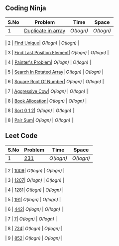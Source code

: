## Coding Ninja

| S.No | Problem                                                                                                                                                                                  | Time      | Space     |
| ---- | ---------------------------------------------------------------------------------------------------------------------------------------------------------------------------------------- | --------- | --------- |
| 1    | [Duplicate in array](https://github.com/Namansingh03/DSA-with-cpp/blob/main/coding%20ninja%20question/Duplicate_in_array.cpp)| _O(logn)_ | _O(logn)_ |

| 2    | [Find Unique](https://github.com/Namansingh03/DSA-with-cpp/blob/main/coding%20ninja%20question/Find_Unique.cpp)| _O(logn)_ | _O(logn)_ |

| 3    | [Find Last Position Element](https://github.com/Namansingh03/DSA-with-cpp/blob/main/coding%20ninja%20question/First-Last-Position-Element.cpp)| _O(logn)_ | _O(logn)_ |

| 4    | [Painter's Problem](https://github.com/Namansingh03/DSA-with-cpp/blob/main/coding%20ninja%20question/Painter's_problem.cpp)| _O(logn)_ | _O(logn)_ |

| 5    | [Search In Rotated Array](https://github.com/Namansingh03/DSA-with-cpp/blob/main/coding%20ninja%20question/Search-In-Rotated-Sorted-Array.cpp)| _O(logn)_ | _O(logn)_ |

| 6    | [Square Root Of Number](https://github.com/Namansingh03/DSA-with-cpp/blob/main/coding%20ninja%20question/Search-In-Rotated-Sorted-Array.cpp)| _O(logn)_ | _O(logn)_ |

| 7    | [Aggressive Cow](https://github.com/Namansingh03/DSA-with-cpp/blob/main/coding%20ninja%20question/aggressive_cows.cpp)| _O(logn)_ | _O(logn)_ |

| 8    | [Book Allocation](https://github.com/Namansingh03/DSA-with-cpp/blob/main/coding%20ninja%20question/books_allocation.cpp)| _O(logn)_ | _O(logn)_ |

| 8    | [Sort 0 1 2](https://github.com/Namansingh03/DSA-with-cpp/blob/main/coding%20ninja%20question/sort-0-1-2.cpp)| _O(logn)_ | _O(logn)_ |

| 8    | [Pair Sum](https://github.com/Namansingh03/DSA-with-cpp/blob/main/coding%20ninja%20question/pair-sum.cpp)| _O(logn)_ | _O(logn)_ |



## Leet Code
| S.No | Problem                                                                                                                                                                                  | Time      | Space     |
| ---- | ---------------------------------------------------------------------------------------------------------------------------------------------------------------------------------------- | --------- | --------- |
| 1    | [231](https://github.com/Namansingh03/DSA-with-cpp/blob/main/leetcode%20question/Leetcode-231.cpp)| _O(logn)_ | _O(logn)_ |

| 2    | [1009](https://github.com/Namansingh03/DSA-with-cpp/blob/main/leetcode%20question/leetcode-1009.cpp)| _O(logn)_ | _O(logn)_ |

| 3    | [1207](https://github.com/Namansingh03/DSA-with-cpp/blob/main/leetcode%20question/leetcode-1207.cpp)| _O(logn)_ | _O(logn)_ |

| 4    | [1281](https://github.com/Namansingh03/DSA-with-cpp/blob/main/leetcode%20question/leetcode-1281.cpp)| _O(logn)_ | _O(logn)_ |

| 5    | [191](https://github.com/Namansingh03/DSA-with-cpp/blob/main/leetcode%20question/leetcode-191.cpp)| _O(logn)_ | _O(logn)_ |

| 6    | [442](https://github.com/Namansingh03/DSA-with-cpp/blob/main/leetcode%20question/leetcode-442.cpp)| _O(logn)_ | _O(logn)_ |

| 7    | [7](https://github.com/Namansingh03/DSA-with-cpp/blob/main/leetcode%20question/leetcode-7.cpp)| _O(logn)_ | _O(logn)_ |

| 8    | [724](https://github.com/Namansingh03/DSA-with-cpp/blob/main/leetcode%20question/leetcode-724.cpp)| _O(logn)_ | _O(logn)_ |

| 9    | [852](https://github.com/Namansingh03/DSA-with-cpp/blob/main/leetcode%20question/leetcode-852.cpp)| _O(logn)_ | _O(logn)_ |